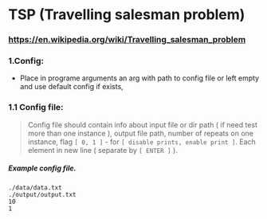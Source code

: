 # TSP (Travelling salesman problem)

### https://en.wikipedia.org/wiki/Travelling_salesman_problem



### 1.Config:

* Place in programe arguments an arg with path to config file or left empty and use default config if exists,

### 1.1 Config file:

> Config file should contain info about input file or dir path ( if need test more than one instance ), output file path, number of repeats on one instance, flag `[ 0, 1 ]` - for `[ disable prints, enable print ]`. Each element in new line ( separate by `[ ENTER ]` ).

##### Example config file.
```
./data/data.txt
./output/output.txt
10
1
```

